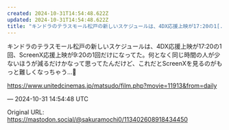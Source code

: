```yaml
---
created: 2024-10-31T14:54:48.622Z
updated: 2024-10-31T14:54:48.622Z
title: "キンドラのテラスモール松戸の新しいスケジュールは、4DX応援上映が17:20の1[...]"
---
```


<p>キンドラのテラスモール松戸の新しいスケジュールは、4DX応援上映が17:20の1回、ScreenX応援上映が9:20の1回だけになってた。何となく同じ時間の人が少ないほうが減るだけかなって思ってたんだけど、これだとScreenXを見るのがもっと難しくなっちゃう…🥲</p><p><a href="https://www.unitedcinemas.jp/matsudo/film.php?movie=11913&amp;from=daily" target="_blank" rel="nofollow noopener" translate="no"><span class="invisible">https://www.</span><span class="ellipsis">unitedcinemas.jp/matsudo/film.</span><span class="invisible">php?movie=11913&amp;from=daily</span></a></p>

&mdash; 2024-10-31 14:54:48 UTC

Original URL: https://mastodon.social/@sakuramochi0/113402608918434450
